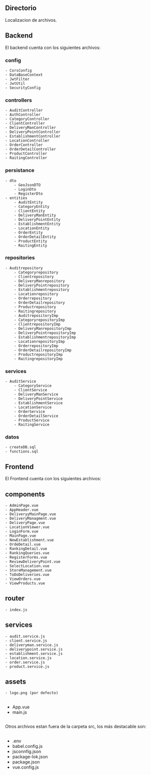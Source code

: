 ## Directorio

Localizacion de archivos.

## Backend

El backend cuenta con los siguientes archivos:

### config
    - CorsConfig
    - DataBaseContext
    - JwtFilter
    - JwtUtil
    - SecurityConfig

### controllers
    - AuditController
    - AuthController
    - CategoryController
    - ClientController
    - DeliveryManController
    - DeliveryPointController
    - EstablishmentController
    - LocationController
    - OrderController
    - OrderDetailController
    - ProductController
    - RaitingController

### persistance
    - dto
        - GeoJsonDTO
        - LoginDto
        - RegisterDto
    - entities
        - AuditEntity
        - CategoryEntity
        - ClientEntity
        - DeliveryManEntity
        - DeliveryPointEntity
        - EstablishmentEntity
        - LocationEntity
        - OrderEntity
        - OrderDetailEntity
        - ProductEntity
        - RaitingEntity
### repositories
    - Auditrepository
        - Categoryrepository
        - Clientrepository
        - DeliveryManrepository
        - DeliveryPointrepository
        - Establishmentrepository
        - Locationrepository
        - Orderrepository
        - OrderDetailrepository
        - Productrepository
        - Raitingrepository
        - AuditrepositoryImp
        - CategoryrepositoryImp
        - ClientrepositoryImp
        - DeliveryManrepositoryImp
        - DeliveryPointrepositoryImp
        - EstablishmentrepositoryImp
        - LocationrepositoryImp
        - OrderrepositoryImp
        - OrderDetailrepositoryImp
        - ProductrepositoryImp
        - RaitingrepositoryImp
### services
    - AuditService
        - CategoryService
        - ClientService
        - DeliveryManService
        - DeliveryPointService
        - EstablishmentService
        - LocationService
        - OrderService
        - OrderDetailService
        - ProductService
        - RaitingService

### datos
    - createDB.sql
    - functions.sql


## Frontend

El Frontend cuenta con los siguientes archivos:

## components
    - AdminPage.vue
    - AppHeader.vue
    - DeliveryyMainPage.vue
    - DeliveryManagment.vue
    - DeliveryPage.vue
    - LocationViewer.vue
    - LoginForm.vue
    - MainPage.vue
    - NewEstablishment.vue
    - OrdeDetail.vue
    - RankingDetail.vue
    - RankingQueries.vue
    - RegisterForms.vue  
    - ReviewDeliveryPoint.vue
    - SelectLocation.vue
    - StoreManagement.vue
    - ToDoDeliveries.vue
    - ViewOrders.vue
    - ViewProducts.vue

## router

    - index.js 

## services    

    - audit.service.js
    - client.service.js
    - deliveryman.service.js
    - deliverypoint.service.js
    - establishment.service.js
    - location.service.js
    - order.service.js
    - product.service.js

## assets

    - logo.png (por defecto)
##
- App.vue
- main.js
##
Otros archivos estan fuera de la carpeta src, los más destacable son:

##
- .env
- babel.config.js
- jsconnfig.json  
- package-lok.json 
- package.json  
- vue.config.js 

##

